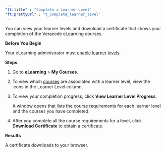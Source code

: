 ```yaml
---
"ft:title" : "Complete a Learner Level"
"ft:prettyUrl" : "t_complete_learner_level"
---
```


You can view your learner levels and download a certificate that shows your completion of the Veracode eLearning courses.

<p font-size="13pt"><b>Before You Begin</b></p>

Your eLearning administrator must [enable learner levels](https://docs.veracode.com/r/t_enable_levels).

<p font-size="13pt"><b>Steps</b></p>

1.  Go to **eLearning** \> **My Courses**.

2.  To view which [courses](https://docs.veracode.com/r/elearning_wbcourselist) are associated with a learner level, view the icons in the Learner Level column.

3.  To view your completion progress, click **View Learner Level Progress**.

    A window opens that lists the course requirements for each learner level and the courses you have completed.

4.  After you complete all the course requirements for a level, click **Download Certificate** to obtain a certificate.

<p font-size="13pt"><b>Results</b></p>

A certificate downloads to your browser.
